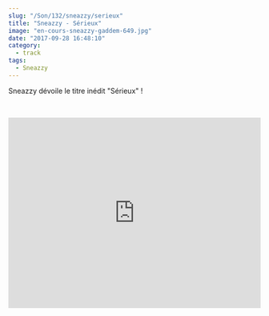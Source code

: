 ```yaml
--- 
slug: "/Son/132/sneazzy/serieux"
title: "Sneazzy - Sérieux"
image: "en-cours-sneazzy-gaddem-649.jpg"
date: "2017-09-28 16:48:10"
category:
  - track
tags:
  - Sneazzy
---
```

<p>Sneazzy dévoile le titre inédit "Sérieux" !</p><br/><p><iframe src="https://open.spotify.com/embed/track/43Vty1qmgSHXpSA13AZnYK" width="100%" height="380" frameborder="0" allowtransparency="true"></iframe></p>